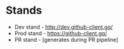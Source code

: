 # Stands

- Dev stand - http://dev.github-client.gq/
- Prod stand - https://github-client.gq/
- PR stand - [generates during PR pipeline]
